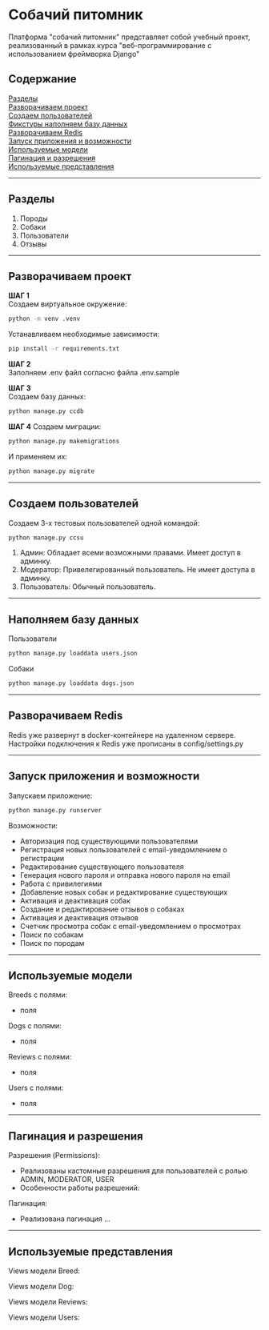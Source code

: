 # Собачий питомник   
Платформа "собачий питомник" представляет собой учебный проект, реализованный в рамках курса "веб-программирование с использованием фреймворка Django"

## Содержание    
  
[Разделы](#Разделы)    
[Разворачиваем проект](#Разворачиваем-проект)       
[Создаем пользователей](#Создаем-пользователей)      
[Фикстуры наполняем базу данных](#Фикстуры-наполняем-базу-данных)    
[Разворачиваем Redis](#Разворачиваем-Redis)  
[Запуск приложения и возможности](#Запуск-приложения-и-возможности)    
[Используемые модели](#Используемые-модели)  
[Пагинация и разрешения](#Пагинация-и-разрешения)    
[Используемые представления](#Используемые-представления)  

----
## Разделы   

1. Породы    
2. Собаки      
3. Пользователи      
4. Отзывы    
  
  
----
## Разворачиваем проект    
**ШАГ 1**    
Создаем виртуальное окружение:    
```bash 
python -m venv .venv
```  
  
Устанавливаем необходимые зависимости:  
```bash  
pip install -r requirements.txt       
```  
       
**ШАГ 2**      
Заполняем .env файл согласно файла .env.sample      
    
  
**ШАГ 3**    
Создаем базу данных:  
```bash
python manage.py ccdb  
```  
   
**ШАГ 4**
Создаем миграции:  
```bash
python manage.py makemigrations  
```
  
И применяем их:  
```bash
python manage.py migrate  
```  
  
----
## Создаем пользователей  
Создаем 3-х тестовых пользователей одной командой:  
```bash  
python manage.py ccsu  
```  

1. Админ: Обладает всеми возможными правами. Имеет доступ в админку.  
2. Модератор: Привелегированный пользователь. Не имеет доступа в админку.  
3. Пользователь: Обычный пользователь.  


----
## Наполняем базу данных
Пользователи  
```bash
python manage.py loaddata users.json
```  
  
Собаки
```bash 
python manage.py loaddata dogs.json
```  


----
## Разворачиваем Redis 
Redis уже развернут в docker-контейнере на удаленном сервере.
Настройки подключения к Redis уже прописаны в config/settings.py


----
## Запуск приложения и возможности
Запускаем приложение:  
```bash 
python manage.py runserver
```

Возможности:

- Авторизация под существующими пользователями
- Регистрация новых пользователей с email-уведомлением о регистрации
- Редактирование существующего пользователя 
- Генерация нового пароля и отправка нового пароля на email
- Работа с привилегиями
- Добавление новых собак и редактирование существующих
- Активация и деактивация собак
- Создание и редактирование отзывов о собаках 
- Активация и деактивация отзывов
- Счетчик просмотра собак с email-уведомлением о просмотрах
- Поиск по собакам
- Поиск по породам


----
## Используемые модели  

Breeds с полями:    

- поля    

Dogs с полями:   

- поля     

Reviews с полями:    

- поля    

Users с полями:    

- поля    


----
## Пагинация и разрешения
Разрешения (Permissions):  

- Реализованы кастомные разрешения для пользователей c ролью ADMIN, MODERATOR, USER  
- Особенности работы разрешений:   

Пагинация:    

- Реализована пагинация ...  


----
## Используемые представления    
Views модели Breed:   


Views модели Dog:   


Views модели Reviews:  


Views модели Users:  



